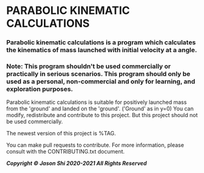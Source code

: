 
# PARABOLIC KINEMATIC CALCULATIONS

### Parabolic kinematic calculations is a program which calculates the kinematics of mass launched with initial velocity at a angle.
### __Note: This program shouldn't be used commercially or practically in serious scenarios. This program should only be used as a personal, non-commercial and only for learning, and exploration purposes.__

Parabolic kinematic calculations is suitable for positively launched mass from the 'ground' and landed on the 'ground'. ('Ground' as in y=0)
You can modify, redistribute and contribute to this project. But this project should not be used commercially.

The newest version of this project is %TAG.

You can make pull requests to contribute. For more information, please consult with the CONTRIBUTING.txt document.

__*Copyright © Jason Shi 2020-2021 All Rights Reserved*__
